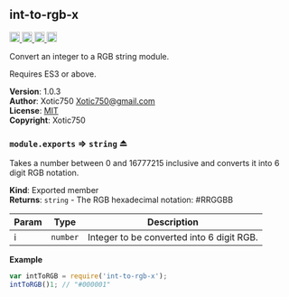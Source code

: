 <a name="module_int-to-rgb-x"></a>

## int-to-rgb-x
<a href="https://travis-ci.org/Xotic750/int-to-rgb-x"
title="Travis status">
<img
src="https://travis-ci.org/Xotic750/int-to-rgb-x.svg?branch=master"
alt="Travis status" height="18">
</a>
<a href="https://david-dm.org/Xotic750/int-to-rgb-x"
title="Dependency status">
<img src="https://david-dm.org/Xotic750/int-to-rgb-x.svg"
alt="Dependency status" height="18"/>
</a>
<a
href="https://david-dm.org/Xotic750/int-to-rgb-x#info=devDependencies"
title="devDependency status">
<img src="https://david-dm.org/Xotic750/int-to-rgb-x/dev-status.svg"
alt="devDependency status" height="18"/>
</a>
<a href="https://badge.fury.io/js/int-to-rgb-x" title="npm version">
<img src="https://badge.fury.io/js/int-to-rgb-x.svg"
alt="npm version" height="18">
</a>

Convert an integer to a RGB string module.

Requires ES3 or above.

**Version**: 1.0.3  
**Author**: Xotic750 <Xotic750@gmail.com>  
**License**: [MIT](&lt;https://opensource.org/licenses/MIT&gt;)  
**Copyright**: Xotic750  
<a name="exp_module_int-to-rgb-x--module.exports"></a>

### `module.exports` ⇒ <code>string</code> ⏏
Takes a number between 0 and 16777215 inclusive and converts it
into 6 digit RGB notation.

**Kind**: Exported member  
**Returns**: <code>string</code> - The RGB hexadecimal notation: #RRGGBB  

| Param | Type | Description |
| --- | --- | --- |
| i | <code>number</code> | Integer to be converted into 6 digit RGB. |

**Example**  
```js
var intToRGB = require('int-to-rgb-x');
intToRGB()1; // "#000001"
```
